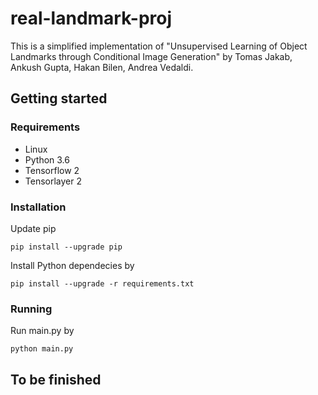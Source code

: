 # real-landmark-proj

This is a simplified implementation of "Unsupervised Learning of Object Landmarks through Conditional Image Generation" by Tomas Jakab, Ankush Gupta, Hakan Bilen, Andrea Vedaldi.

## Getting started

### Requirements
* Linux
* Python 3.6
* Tensorflow 2
* Tensorlayer 2

### Installation
Update pip
```
pip install --upgrade pip
```
Install Python dependecies by
```
pip install --upgrade -r requirements.txt
```

### Running
Run main.py by
```
python main.py
```

## To be finished